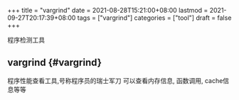 +++
title = "vargrind"
date = 2021-08-28T15:21:00+08:00
lastmod = 2021-09-27T20:17:39+08:00
tags = ["vargrind"]
categories = ["tool"]
draft = false
+++

程序检测工具

<!--more-->


## vargrind {#vargrind}

程序性能查看工具,号称程序员的瑞士军刀
可以查看内存信息, 函数调用, cache信息等等
